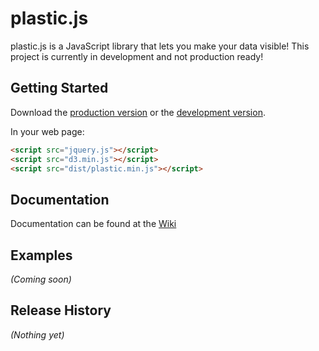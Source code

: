 # plastic.js

plastic.js is a JavaScript library that lets you make your data visible!
This project is currently in development and not production ready!

## Getting Started

Download the [production version][min] or the [development version][max].

[min]: https://raw.github.com/Fannon/jquery-plasticjs/master/dist/jquery.plastic.min.js
[max]: https://raw.github.com/Fannon/jquery-plasticjs/master/dist/jquery.plastic.js

In your web page:
```html
<script src="jquery.js"></script>
<script src="d3.min.js"></script>
<script src="dist/plastic.min.js"></script>
```

## Documentation
Documentation can be found at the [Wiki](https://github.com/Fannon/plastic.js/wiki)

## Examples
_(Coming soon)_

## Release History
_(Nothing yet)_
